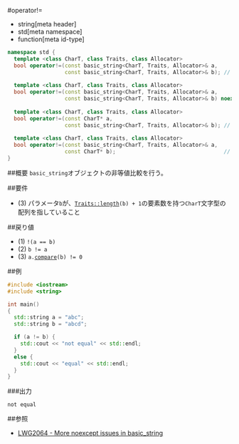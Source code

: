 #operator!=
* string[meta header]
* std[meta namespace]
* function[meta id-type]

```cpp
namespace std {
  template <class CharT, class Traits, class Allocator>
  bool operator!=(const basic_string<CharT, Traits, Allocator>& a,
                  const basic_string<CharT, Traits, Allocator>& b); // (1) C++11
  
  template <class CharT, class Traits, class Allocator>
  bool operator!=(const basic_string<CharT, Traits, Allocator>& a,
                  const basic_string<CharT, Traits, Allocator>& b) noexcept; // (1) C++14
  
  template <class CharT, class Traits, class Allocator>
  bool operator!=(const CharT* a,
                  const basic_string<CharT, Traits, Allocator>& b); // (2)
  
  template <class CharT, class Traits, class Allocator>
  bool operator!=(const basic_string<CharT, Traits, Allocator>& a,
                  const CharT* b);                                  // (3)
}
```

##概要
`basic_string`オブジェクトの非等値比較を行う。


##要件
- (3) パラメータ`b`が、[`Traits::length`](/reference/string/char_traits/length.md)`(b) + 1`の要素数を持つ`CharT`文字型の配列を指していること


##戻り値
- (1) `!(a == b)`
- (2) `b != a`
- (3) `a.`[`compare`](./compare.md)`(b) != 0`


##例
```cpp
#include <iostream>
#include <string>

int main()
{
  std::string a = "abc";
  std::string b = "abcd";

  if (a != b) {
    std::cout << "not equal" << std::endl;
  }
  else {
    std::cout << "equal" << std::endl;
  }
}
```

###出力
```
not equal
```

##参照
- [LWG2064 - More noexcept issues in basic_string](http://www.open-std.org/jtc1/sc22/wg21/docs/lwg-defects.html#2064)
